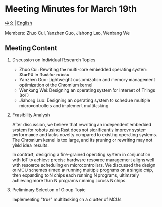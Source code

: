 # Meeting Minutes for March 19th

[中文](March19-meeting_cn.md) | [English](March19-meeting.md)

Members: Zhuo Cui, Yanzhen Guo, Jiahong Luo, Wenkang Wei

## Meeting Content

1. Discussion on Individual Research Topics

   - Zhuo Cui: Rewriting the multi-core embedded operating system StarPU in Rust for robots
   - Yanzhen Guo: Lightweight customization and memory management optimization of the Chromium kernel
   - Wenkang Wei: Designing an operating system for Internet of Things (IoT)
   - Jiahong Luo: Designing an operating system to schedule multiple microcontrollers and implement multitasking

2. Feasibility Analysis

   After discussion, we believe that rewriting an independent embedded system for robots using Rust does not significantly improve system performance and lacks novelty compared to existing operating systems. The Chromium kernel is too large, and its pruning or rewriting may not yield ideal results.

   In contrast, designing a fine-grained operating system in conjunction with IoT to achieve precise hardware resource management aligns well with resource scheduling on microcontrollers. We discussed the design of MCU schemes aimed at running multiple programs on a single chip, then expanding to N chips each running N programs, ultimately achieving more than N programs running across N chips.

3. Preliminary Selection of Group Topic

   Implementing "true" multitasking on a cluster of MCUs
